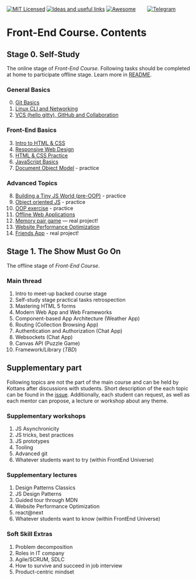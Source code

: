 [![MIT Licensed][icon-mit]][license]
[![Ideas and useful links][icon-ideas]][ideas]
[![Awesome][icon-awesome]][awesome]
&nbsp;&nbsp;&nbsp;&nbsp;&nbsp;&nbsp;
[![Telegram][icon-chat]][chat]

# Front-End Course. Contents

## Stage 0. Self-Study

The online stage of _Front-End Course_. Following tasks should be completed
at home to participate offline stage. Learn more in [README](README.md).

### General Basics
 0. [Git Basics](tasks/git-intro.md)
 1. [Linux CLI and Networking](tasks/linux-cli-http.md)
 2. [VCS (hello gitty), GitHub and Collaboration](tasks/git-collaboration.md)

### Front-End Basics
 3. [Intro to HTML & CSS](tasks/html-css-intro.md)
 4. [Responsive Web Design](tasks/html-css-responsive.md)
 5. [HTML & CSS Practice](tasks/html-css-popup.md)
 6. [JavaScript Basics](tasks/js-basics.md)
 7. [Document Object Model](tasks/js-dom.md) - practice

### Advanced Topics
 8. [Building a Tiny JS World (pre-OOP)](tasks/js-pre-oop.md) - practice
 9. [Object oriented JS](tasks/js-oop.md) - practice
 10. [OOP exercise](tasks/js-post-oop.md) - practice
11. [Offline Web Applications](tasks/app-design-offline.md)
12. [Memory pair game](tasks/memory-pair-game.md) — real project!
13. [Website Performance Optimization](tasks/app-design-performance.md)
14. [Friends App](tasks/friends-app.md) - real project!

## Stage 1. The Show Must Go On

The offline stage of _Front-End Course_.

### Main thread

 1. Intro to meet-up backed course stage
 1. Self-study stage practical tasks retrospection
 1. Mastering HTML 5 forms
 1. Modern Web App and Web  Frameworks
 1. Component-based App Architecture (Weather App)
 1. Routing (Collection Browsing App)
 1. Authentication and Authorization (Chat App)
 1. Websockets (Chat App)
 1. Canvas API (Puzzle Game)
 1. Framework/Library (_TBD_)
 
## Supplementary part

Following topics are not the part of the main course and can be held by Kottans after discussions with students.
Short description of the each topic can be found in the [issue](https://github.com/kottans/frontend/issues/171).
Additionally, each student can request, as well as each mentor can propose, a lecture or workshop about any theme.

### Supplementary workshops

 1. JS Asynchronicity
 1. JS tricks, best practices
 1. JS prototypes
 1. Tooling
 1. Advanced git
 1. Whatever students want to try (within FrontEnd Universe)
 
### Supplementary lectures

 1. Design Patterns Classics
 1. JS Design Patterns
 1. Guided tour through MDN
 1. Website Performance Optimization
 1. react@next
 1. Whatever students want to know (within FrontEnd Universe)
 
### Soft Skill Extras

 1. Problem decomposition
 1. Roles in IT company
 1. Agile/SCRUM, SDLC
 1. How to survive and succeed in job interview
 1. Product-centric mindset

[icon-chat]: https://img.shields.io/badge/chat-on%20telegram-blue.svg
[icon-mit]: https://img.shields.io/badge/license-MIT-blue.svg
[icon-ideas]: https://img.shields.io/badge/google--doc-ideas-ff69b4.svg
[icon-awesome]: https://cdn.rawgit.com/sindresorhus/awesome/d7305f38d29fed78fa85652e3a63e154dd8e8829/media/badge.svg

[license]: https://github.com/Kottans/web/blob/master/LICENSE.md
[awesome]: https://github.com/sindresorhus/awesome#front-end-development
[ideas]: https://docs.google.com/spreadsheets/d/1bZJhYjK3VHOS2HmQb2Fs4aHfEBt8mp1F09j9nEEDaqE/edit#gid=818017811
[chat]: https://t.me/joinchat/CX8EF1JmLm9IM6J6oy2U7Q
